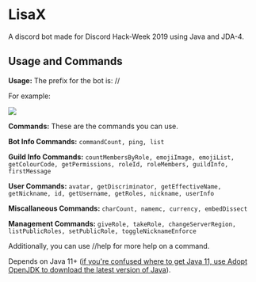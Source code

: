 # LisaX

A discord bot made for Discord Hack-Week 2019 using Java and JDA-4. 

## Usage and Commands

**Usage:** The prefix for the bot is: //

For example: 

![](https://cdn.discordapp.com/attachments/593145378086584321/594237673171058718/ok.gif)

**Commands:** These are the commands you can use.


__Bot Info Commands:__
`commandCount, ping, list`

__Guild Info Commands:__
`countMembersByRole, emojiImage, emojiList, getColourCode, getPermissions, roleId, roleMembers, guildInfo, firstMessage`

__User Commands:__
`avatar, getDiscriminator, getEffectiveName, getNickname, id, getUsername, getRoles, nickname, userInfo`

__Miscallaneous Commands:__
`charCount, namemc, currency, embedDissect`

__Management Commands:__
`giveRole, takeRole, changeServerRegion, listPublicRoles, setPublicRole, toggleNicknameEnforce`

Additionally, you can use //help <command> for more help on a command.

Depends on Java 11+ ([if you're confused where to get Java 11, use Adopt OpenJDK to download the latest version of Java](https://adoptopenjdk.net/)).
